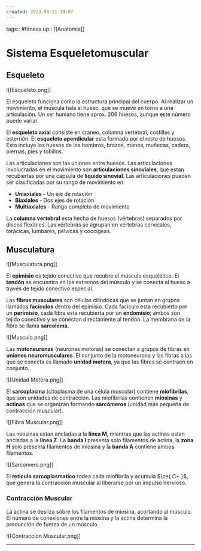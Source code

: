 ```yaml
---
created: 2023-08-11 19:07
---
```

tags:: #fitness 
up:: [[Anatomia]]
# Sistema Esqueletomuscular
## Esqueleto
![[Esqueleto.png]]

El esqueleto funciona como la estructura principal del cuerpo. Al realizar un movimiento, el múscula hala al hueso, que se mueve en torno a una articulación. Un ser humano tiene aprox. 206 huesos, aunque este número puede variar.

El **esqueleto axial** consiste en craneo, columna vertebral, costillas y esternón. El **esqueleto apendicular** esta formado por el resto de huesos. Esto incluye los huesos de los hombros, brazos, manos, muñecas, cadera, piernas, pies y tobillos.

Las articulaciones son las uniones entre huesos. Las articulaciones involucradas en el movimiento son **articulaciones sinoviales**, que estan recubiertas por una capsula de **líquido sinovial**. Las articulaciones pueden ser clasificadas por su rango de movimiento en:
- **Uniaxiales** - Un eje de rotación
- **Biaxiales** - Dos ejes de rotación
- **Multiaxiales** - Rango completo de movimiento

La **columna vertebral** esta hecha de huesos (vértebras) separados por discos flexibles. Las vértebras se agrupan en vértebras cervicales, torácicas, lumbares, pélvicas y coccigeas.

## Musculatura
![[Musculatura.png]]

El **epimisio** es tejido conectivo que recubre el músculo esquelético. El **tendón** se encuentra en los extremos del músculo y se conecta al hueso a través de tejido conectivo especial.

Las **fibras musculares** son células cilindricas que se juntan en grupos llamados **facículos** dentro del epimisio. Cada facículo esta recubierto por un **perimisio**, cada fibra esta recubierta por un **endomisio**; ambos son tejido conectivo y se conectan directamente al tendón. La membrana de la fibra se llama **sarcolema**.

![[Musculo.png]]

Las **motoneuronas** (neuronas motoras) se conectan a grupos de fibras en **uniones neuromusculares**. El conjunto de la motoneurona y las fibras a las que se conecta es llamado **unidad motora**, ya que las fibras se contraen en conjunto.

![[Unidad Motora.png]]

El **sarcoplasma** (citoplasma de una célula muscular) contiene **miofibrilas**, que son unidades de contracción. Las miofibrilas contienen **miosinas** y **actinas** que se organizan formando **sarcómeros** (unidad más pequeña de contracción muscular).

![[Fibra Muscular.png]]

Las miosinas estan ancladas a la **línea M**, mientras que las actinas estan ancladas a la **línea Z**. La **banda I** presenta solo filamentos de actina, la **zona H** solo presenta filamentos de miosina y la **banda A** contiene ambos filamentos.

![[Sarcomero.png]]

El **retículo sarcoplasmatico** rodea cada miofibrila y acumula $\ce{ C+ }$, que genera la contracción muscular al liberarse por un impulso nervioso.

### Contracción Muscular
La actina se desliza sobre los filamentos de miosina, acortando al músculo. El número de conexiones entre la miosina y la actina determina la producción de fuerza de un músculo.

![[Contraccion Muscular.png]]
___
